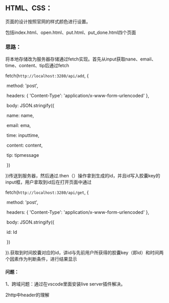 ## HTML、CSS：

页面的设计按照官网的样式颜色进行设置。

包括index.html、open.html、put.html、put_done.html四个页面

### 思路：

将本地存储改为服务器存储通过fetch实现。首先从input获取nane、email、time、content、tip后通过fetch

fetch(`http://localhost:3280/api/add`, {

​      method: 'post',

​      headers: { 'Content-Type': 'application/x-www-form-urlencoded' },

​      body: JSON.stringify({

​        name: name,

​        email: ema,

​        time: inputtime,

​        content: content,

​        tip: tipmessage

​      })

​    })传送到服务器，然后通过.then（）操作拿到生成的id，并且id写入胶囊key的input框，用户拿取到id后在打开页面中通过

fetch(`http://localhost:3280/api/get`, {

​    method: 'post',

​    headers: { 'Content-Type': 'application/x-www-form-urlencoded' },

​    body: JSON.stringify({

​      id: Id

​    })

  }).获取到时间胶囊对应的id，讲id与先前用户所获得的胶囊key（即id）和时间两个因素作为判断条件，进行结果显示

#### 问题：

1、跨域问题：通过在vscode里面安装live server插件解决。

2http中header的理解

